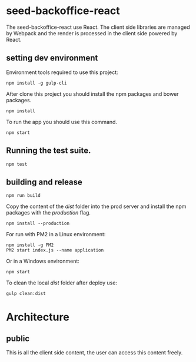 # seed-backoffice-react
The seed-backoffice-react use React. The client side libraries are managed by Webpack and the render is processed in the client side powered by React.

## setting dev environment
Environment tools required to use this project:

    npm install -g gulp-cli

After clone this project you should install the npm packages and bower packages.

    npm install

To run the app you should use this command.

    npm start

## Running the test suite.

    npm test

## building and release

    npm run build

Copy the content of the *dist* folder into the prod server and install the npm packages with the *production* flag.

    npm install --production

For run with PM2 in a Linux environment:

    npm install -g PM2
    PM2 start index.js --name application

Or in a Windows environment:

    npm start

To clean the local *dist* folder after deploy use:

    gulp clean:dist

# Architecture

## public
This is all the client side content, the user can access this content freely.